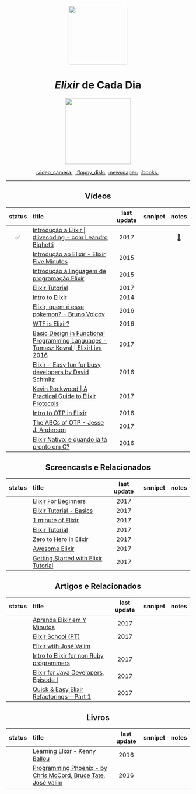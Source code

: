 <div align="center">
  <img src="https://techsquare.co/wp-content/uploads/2017/08/1481354.png" width="160">
  <h1><i>Elixir</i> de Cada Dia</h1>
  <img src="https://img.shields.io/badge/done-3%25%20(1%20of%2028)-6E4A7E.svg" width="180">
</div>

<p align="center">
  <a href="#vídeos">:video_camera:</a>&nbsp;
  <a href="#screencasts-e-relacionados">:floppy_disk:</a>&nbsp;
  <a href="#artigos-e-relacionados">:newspaper:</a>&nbsp;
  <a href="#livros">:books:</a>&nbsp;
</p>

---

<div align="center">

## Vídeos

status | title | last update | snnipet | notes
:-----:|:------|:-----------:|:--------|:----:
:white_check_mark: | [Introdução a Elixir \| #livecoding - com Leandro Bighetti](https://www.youtube.com/watch?v=sReZI1izRZI) | 2017 | | [:memo:](./avulsos/introducao_a_elixir_livecoding_-_com_leandro_bighetti.exs)
|| [Introdução ao Elixir - Elixir Five Minutes](https://www.youtube.com/watch?v=hAv24yIdyjI) | 2015 | |
|| [Introdução à linguagem de programação Elixir](https://www.youtube.com/watch?v=7eYA8c8yABU) | 2015 | |
|| [Elixir Tutorial](https://www.youtube.com/watch?v=pBNOavRoNL0) | 2017 | |
|| [Intro to Elixir](https://www.youtube.com/watch?v=lly-1UYmnFI) | 2014 | |
|| [Elixir, quem é esse pokemon? - Bruno Volcov](https://www.youtube.com/watch?v=aA-XHI-EYcM) | 2016 | |
|| [WTF is Elixir?](https://www.youtube.com/watch?v=ZDwygVf_LJM) | 2016 | |
|| [Basic Design in Functional Programming Languages - Tomasz Kowal \| ElixirLive 2016](https://www.youtube.com/watch?v=arYOSYrjC8s) | 2017 | |
|| [Elixir - Easy fun for busy developers by David Schmitz](https://www.youtube.com/watch?v=naNN_gJas2A) | 2016 | |
|| [Kevin Rockwood \| A Practical Guide to Elixir Protocols](https://www.youtube.com/watch?v=sJvfCE6PFxY) | 2017 | |
|| [Intro to OTP in Elixir](https://www.youtube.com/watch?v=CJT8wPnmjTM) | 2016 | |
|| [The ABCs of OTP - Jesse J. Anderson](https://www.youtube.com/watch?v=4SCwubzqsVU) | 2017 | |
|| [Elixir Nativo: e quando já tá pronto em C?](https://www.youtube.com/watch?v=ZrBhuP6OrFI) | 2016 | |


## Screencasts e Relacionados

status | title | last update | snnipet | notes
:-----:|:------|:-----------:|:--------|:----:
|| [Elixir For Beginners](https://www.youtube.com/playlist?list=PLei96ZX_m9sW6hZ1SvCE2dP01jbIxWlM0) | 2017 | |
|| [Elixir Tutorial - Basics](https://www.youtube.com/playlist?list=PLDbt-8dyNTUUQZcX5oVP1c9dABuS8ZsMp) | 2017 | |
|| [1 minute of Elixir](https://www.youtube.com/playlist?list=PLaY7qWIrmqtE0jLlSySWWeG3rqcPLZXXr) | 2017 | |
|| [Elixir Tutorial](https://www.youtube.com/playlist?list=PLDbt-8dyNTUWRUv0Cutoj2avYUd_lqdqn) | 2017 | |
|| [Zero to Hero in Elixir](https://www.youtube.com/playlist?list=PLaY7qWIrmqtFoZLvOvYRZG5hl367UybRp) | 2017 | |
|| [Awesome Elixir](https://www.youtube.com/playlist?list=PLaY7qWIrmqtHfAfucvVAGxGYuTKT_8OZc) | 2017 | |
|| [Getting Started with Elixir Tutorial](https://www.youtube.com/playlist?list=PLTgRMOcmRb3Nd4IJDrGWaUhCjeuWLVcdI) | 2017 | |

## Artigos e Relacionados

status | title | last update | snnipet | notes
:-----:|:------|:-----------:|:--------|:----:
|| [Aprenda Elixir em Y Minutos](https://learnxinyminutes.com/docs/pt-br/elixir-pt) | 2017 | |
|| [Elixir School (PT)](https://elixirschool.com/pt) | 2017 | |
|| [Elixir with José Valim](http://howistart.org/posts/elixir/1/) |  | |
|| [Intro to Elixir for non Ruby programmers](https://ryanwinchester.ca/posts/intro-to-elixir-for-non-ruby-programmers) | 2017 | |
|| [Elixir for Java Developers, Episode I](https://medium.com/skyhub-labs/elixir-for-java-developers-episode-i-66b65c862652) | 2017 | |
|| [Quick & Easy Elixir Refactorings — Part 1](https://medium.com/@efexen/quick-easy-elixir-refactorings-part-1-17376e9c455a) | 2017 | |


## Livros

status | title | last update | snnipet | notes
:-----:|:------|:-----------:|:--------|:----:
|| [Learning Elixir - Kenny Ballou](https://www.packtpub.com/application-development/learning-elixir) | 2016 | |
|| [Programming Phoenix - by Chris McCord, Bruce Tate, José Valim](https://pragprog.com/book/phoenix/programming-phoenix) | 2016 | |


</div>
